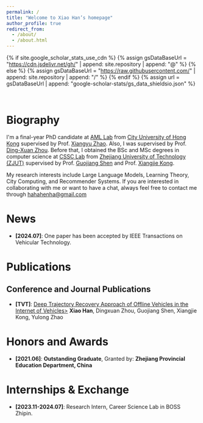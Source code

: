 ```yaml
---
permalink: /
title: "Welcome to Xiao Han’s homepage"
author_profile: true
redirect_from: 
  - /about/
  - /about.html
---
```


{% if site.google_scholar_stats_use_cdn %}
{% assign gsDataBaseUrl = "https://cdn.jsdelivr.net/gh/" | append: site.repository | append: "@" %}
{% else %}
{% assign gsDataBaseUrl = "https://raw.githubusercontent.com/" | append: site.repository | append: "/" %}
{% endif %}
{% assign url = gsDataBaseUrl | append: "google-scholar-stats/gs_data_shieldsio.json" %}

<span class='anchor' id='about-me'></span>

<br>

Biography
======
I'm a final-year PhD candidate at [AML Lab](https://aml-cityu.github.io/) from [City University of Hong Kong](https://www.cityu.edu.hk) supervised by Prof. [Xiangyu Zhao](https://zhaoxyai.github.io/).
Also, I was supervised by Prof. [Ding-Xuan Zhou](https://www.sydney.edu.au/science/about/our-people/academic-staff/dingxuan-zhou.html). 
Before that, I obtained the BSc and MSc degrees in computer science at [CSSC Lab](https://www.cssclab.cn/) from [Zhejiang University of Technology (ZJUT)](https://www.zjut.edu.cn) supervised by Prof. [Guojiang Shen](https://homepage.zjut.edu.cn//sgj/) and Prof. [Xiangjie Kong](http://www.cssclab.cn/xjkong/).

My research interests include Large Language Models, Learning Theory, City Computing, and Recommender Systems.
If you are interested in collaborating with me or want to have a chat, always feel free to contact me through <a href="mailto:hahahenha@gmail.com">hahahenha@gmail.com</a>

# News

<!-- <style>
  .scrollable {
    max-height: 2000px; /* 设置最大高度 */
    overflow-y: scroll; /* 设置垂直滚动条 */
  }
</style> -->

<!-- <div class="scrollable"> -->
<div>
  <ul>
    <li><strong>[2024.07]</strong>: One paper has been accepted by IEEE Transactions on Vehicular Technology.</li>
  </ul>
</div>

# Publications

## Conference and Journal Publications

<div>
  <ul>
    <li>
      <strong>[TVT]</strong>: 
      <a href='https://ieeexplore.ieee.org/document/10586793'>Deep Trajectory Recovery Approach of Offline Vehicles in the Internet of Vehicles></a><be>
      <strong>Xiao Han</strong>, Dingxuan Zhou, Guojiang Shen, Xiangjie Kong, Yulong Zhao
      </li>
  </ul>
</div>

# Honors and Awards

<div>
  <ul>
    <li>
      <strong>[2021.06]</strong>: 
      <strong>Outstanding Graduate</strong>, Granted by: <strong>Zhejiang Provincial Education Department, China</strong>
      </li>
  </ul>
</div>

# Internships & Exchange

<div>
  <ul>
    <li>
      <strong>[2023.11-2024.07]</strong>: 
      Research Intern, Career Science Lab in BOSS Zhipin.
      </li>
  </ul>
</div>

